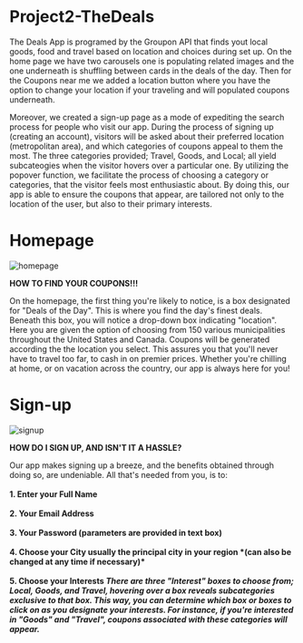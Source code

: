 # Project2-TheDeals

<p>The Deals App is programed by the Groupon API that finds yout local goods, food and travel based on location and choices during set up. On the home page we have two carousels one is populating related images and the one underneath is shuffling between cards in the deals of the day. Then for the Coupons near me we added a location button where you have the option to change your location if your traveling and will populated coupons underneath. </p>

<p>Moreover, we created a sign-up page as a mode of expediting the search process for people who visit our app. During the process of signing up (creating an account), visitors will be asked about their preferred location (metropolitan area), and which categories of coupons appeal to them the most. The three categories provided; Travel, Goods, and Local; all yield subcateogies when the visitor hovers over a particular one. By utilizing the popover function, we facilitate the process of choosing a category or categories, that the visitor feels most enthusiastic about. By doing this, our app is able to ensure the coupons that appear, are tailored not only to the location of the user, but also to their primary interests. </p>

# Homepage 
![homepage](https://user-images.githubusercontent.com/50473646/61344343-d1393180-a805-11e9-83af-b25ee1fed7cc.png)

<strong>HOW TO FIND YOUR COUPONS!!! </strong>
<p> On the homepage, the first thing you're likely to notice, is a box designated for "Deals of the Day". This is where you find the day's finest deals. Beneath this box, you will notice a drop-down box indicating "location". Here you are given the option of choosing from 150 various municipalities throughout the United States and Canada. Coupons will be generated according the the location you select. This assures you that you'll never have to travel too far, to cash in on premier prices. Whether you're chilling at home, or on vacation across the country, our app is always here for you! </p>

# Sign-up 
![signup](https://user-images.githubusercontent.com/50473646/61344345-d302f500-a805-11e9-8b2a-6229600fcb27.png)

<strong> HOW DO I SIGN UP, AND ISN'T IT A HASSLE? </strong>
<p> Our app makes signing up a breeze, and the benefits obtained through doing so, are undeniable. All that's needed from you, is to: 
  <br> </br>
<strong> 1. Enter your Full Name </strong>
  <br> </br>
<strong> 2. Your Email Address </strong>
  <br> </br>
<strong> 3. Your Password (parameters are provided in text box)</b>
  <br> </br>
<strong> 4. Choose your City </strong>usually the principal city in your region *(can also be changed at any time if necessary)* 
  <br> </br>
<strong> 5. Choose your Interests</strong> 
<i>There are three "Interest" boxes to choose from; Local, Goods, and Travel, hovering over a box reveals subcategories exclusive to that box. This way, you can determine which box or boxes to click on as you designate your interests. For instance, if you're interested in "Goods" and "Travel", coupons associated with these categories will appear.</i>   </p>
